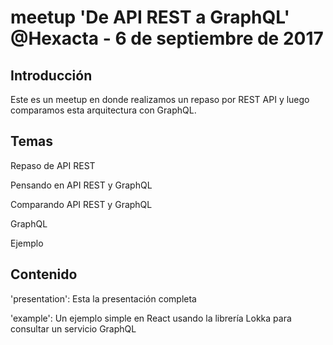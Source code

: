 # meetup 'De API REST a GraphQL' @Hexacta - 6 de septiembre de 2017

## Introducción

Este es un meetup en donde realizamos un repaso por REST API y luego comparamos esta arquitectura con GraphQL. 

## Temas
Repaso de API REST

Pensando en API REST y GraphQL

Comparando API REST y GraphQL

GraphQL

Ejemplo

## Contenido

'presentation': Esta la presentación completa

'example': Un ejemplo simple en React usando la librería Lokka para consultar un servicio GraphQL
